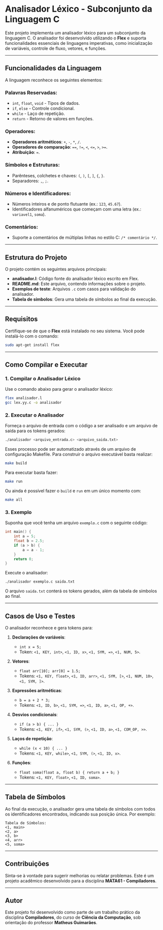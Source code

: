 # Analisador Léxico - Subconjunto da Linguagem C

Este projeto implementa um analisador léxico para um subconjunto da linguagem C. O analisador foi desenvolvido utilizando o **Flex** e suporta funcionalidades essenciais de linguagens imperativas, como inicialização de variáveis, controle de fluxo, vetores, e funções.

---

## Funcionalidades da Linguagem

A linguagem reconhece os seguintes elementos:

### Palavras Reservadas:
- `int`, `float`, `void` - Tipos de dados.
- `if`, `else` - Controle condicional.
- `while` - Laço de repetição.
- `return` - Retorno de valores em funções.

### Operadores:
- **Operadores aritméticos**: `+`, `-`, `*`, `/`.
- **Operadores de comparação**: `==`, `!=`, `<`, `<=`, `>`, `>=`.
- **Atribuição**: `=`.

### Símbolos e Estruturas:
- Parênteses, colchetes e chaves: `(`, `)`, `[`, `]`, `{`, `}`.
- Separadores: `,`, `;`.

### Números e Identificadores:
- Números inteiros e de ponto flutuante (ex.: `123`, `45.67`).
- Identificadores alfanuméricos que começam com uma letra (ex.: `variavel1`, `soma`).

### Comentários:
- Suporte a comentários de múltiplas linhas no estilo C: `/* comentário */`.

---

## Estrutura do Projeto

O projeto contém os seguintes arquivos principais:

- **analisador.l**: Código fonte do analisador léxico escrito em Flex.
- **README.md**: Este arquivo, contendo informações sobre o projeto.
- **Exemplos de teste**: Arquivos `.c` com casos para validação do analisador.
- **Tabela de símbolos**: Gera uma tabela de símbolos ao final da execução.

---

## Requisitos

Certifique-se de que o **Flex** está instalado no seu sistema. Você pode instalá-lo com o comando:

```bash
sudo apt-get install flex
```

---

## Como Compilar e Executar

### 1. Compilar o Analisador Léxico
Use o comando abaixo para gerar o analisador léxico:

```bash
flex analisador.l
gcc lex.yy.c -o analisador
```

### 2. Executar o Analisador
Forneça o arquivo de entrada com o código a ser analisado e um arquivo de saída para os tokens gerados:

```bash
./analisador <arquivo_entrada.c> <arquivo_saida.txt>
```

Esses processo pode ser automatizado através de um arquivo de configuração Makefile.
Para construir o arquivo executável basta realizar:

```bash
make build
```

Para executar basta fazer:

```bash
make run
```

Ou ainda é possível fazer o `build` e `run` em um único momento com:

```bash
make all
```

### 3. Exemplo
Suponha que você tenha um arquivo `exemplo.c` com o seguinte código:

```c
int main() {
    int a = 5;
    float b = 2.5;
    if (a > b) {
        a = a - 1;
    }
    return 0;
}
```

Execute o analisador:

```bash
./analisador exemplo.c saida.txt
```

O arquivo `saida.txt` conterá os tokens gerados, além da tabela de símbolos ao final.

---

## Casos de Uso e Testes

O analisador reconhece e gera tokens para:

1. **Declarações de variáveis**:
   - `int x = 5;`
   - Token: `<1, KEY, int>`, `<1, ID, x>`, `<1, SYM, =>`, `<1, NUM, 5>`.

2. **Vetores**:
   - `float arr[10]; arr[0] = 1.5;`
   - Tokens: `<1, KEY, float>`, `<1, ID, arr>`, `<1, SYM, [>`, `<1, NUM, 10>`, `<1, SYM, ]>`.

3. **Expressões aritméticas**:
   - `b = a + 2 * 3;`
   - Tokens: `<1, ID, b>`, `<1, SYM, =>`, `<1, ID, a>`, `<1, OP, +>`.

4. **Desvios condicionais**:
   - `if (a > b) { ... }`
   - Tokens: `<1, KEY, if>`, `<1, SYM, (>`, `<1, ID, a>`, `<1, COM_OP, >>`.

5. **Laços de repetição**:
   - `while (x < 10) { ... }`
   - Tokens: `<1, KEY, while>`, `<1, SYM, (>`, `<1, ID, x>`.

6. **Funções**:
   - `float soma(float a, float b) { return a + b; }`
   - Tokens: `<1, KEY, float>`, `<1, ID, soma>`.

---

## Tabela de Símbolos

Ao final da execução, o analisador gera uma tabela de símbolos com todos os identificadores encontrados, indicando sua posição única. Por exemplo:

```plaintext
Tabela de Símbolos:
<1, main>
<2, a>
<3, b>
<4, arr>
<5, soma>
```

---

## Contribuições

Sinta-se à vontade para sugerir melhorias ou relatar problemas. Este é um projeto acadêmico desenvolvido para a disciplina **MATA61 - Compiladores**.

---

## Autor

Este projeto foi desenvolvido como parte de um trabalho prático da disciplina **Compiladores**, do curso de **Ciência da Computação**, sob orientação do professor **Matheus Guimarães**.
